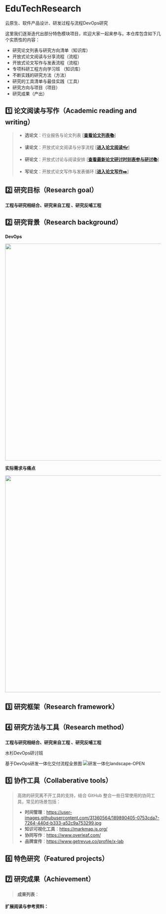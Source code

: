 # EduTechResearch
云原生、软件产品设计、研发过程与流程DevOps研究

这里我们逐渐迭代出部分特色模块项目，欢迎大家一起来参与。本仓库包含如下几个实质性的内容：
- 研究论文列表与研究方向清单（知识库）
- 开放式论文阅读与分享流程（流程）
- 开放式论文写作与发表流程（流程）
- 专项科研工程方向学习班 （知识库）
- 不断实践的研究方法（方法）
- 研究的工具清单与最佳实践（工具）
- 研究方向与项目（项目）
- 研究成果（产出）

## 1️⃣ **论文阅读与写作（Academic reading and writing）**

> - **选论文**：行业报告与论文列表 [[**查看论文列表📚**](https://github.com/OpenEduTech/EduTechResearch/blob/main/PaperList.md)]
> - **读论文**：开放式论文阅读与分享流程 [[**进入论文阅读👓**]( https://github.com/OpenEduTech/EduTechResearch/blob/main/PaperRecFlowChart.md)]
> - **研论文**：开放式讨论与阅读安排 [[**查看最新论文研讨时刻表参与研讨📚**](https://github.com/OpenEduTech/EduTechResearch/blob/main/agenda/%F0%9F%8D%812022-2023-Autumn-Term-DevOps-Seminar.md)]
>
> - **写论文**：开放式论文写作与发表循环 [[**进入论文写作✒️**]( "论文写作")]

## 2️⃣ **研究目标（Research goal）**

**工程与研究相结合、研究来自工程 、研究反哺工程**

## 2️⃣ **研究背景（Research background）**
 **DevOps**
 <div align=center>
 <img src="https://user-images.githubusercontent.com/31360564/189895595-80e5797b-1db2-451b-9323-23807512300a.JPG", width="700px">
 </div>


**实际需求与痛点**

 <div align=center>
 <img src="https://user-images.githubusercontent.com/31360564/189895675-136a5279-11b4-4bdc-81d9-fb432574b7b2.JPG", width="700px">
 </div>

## 3️⃣ **研究框架（Research framework）**


## 4️⃣ **研究方法与工具（Research method）**

  **工程与研究相结合、研究来自工程 、研究反哺工程**
  
  水杉DevOps研讨班

  基于DevOps研发一体化交付流程全景图
 ![研发一体化landscape-OPEN](https://user-images.githubusercontent.com/31360564/189612763-c05617f8-19e9-478a-8f9f-b710ba76800c.jpg)


## 5️⃣ **协作工具（Collaberative tools）**

> 高效的研究离不开工具的支持，结合 GitHub 整合一些日常使用的协同工具，常见的场景包括：
> - **时间管理**：https://user-images.githubusercontent.com/31360564/189890405-0753cda7-7264-440d-b333-a52c9a753299.jpg
> - **知识可视化工具**：https://markmap.js.org/
> - **协同写作**：https://www.overleaf.com/
> - **品牌宣传**：https://www.getrevue.co/profile/x-lab

## 6️⃣ **特色研究（Featured projects）**


## 7️⃣ **研究成果（Achievement）**

> **成果列表**：

#### 扩展阅读与参考资料：
